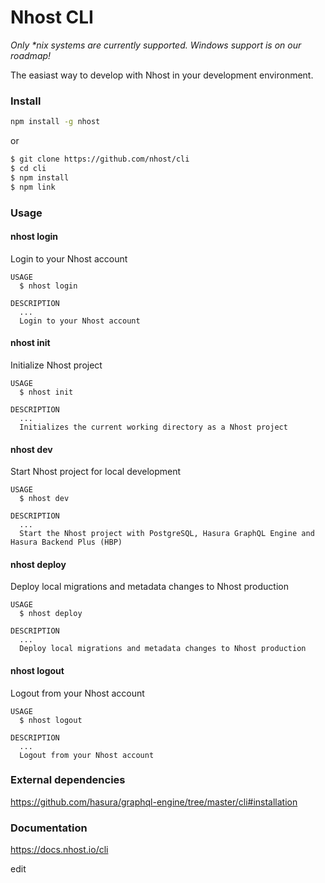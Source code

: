 # Nhost CLI

_Only \*nix systems are currently supported. Windows support is on our roadmap!_

The easiast way to develop with Nhost in your development environment.

### Install

```bash
npm install -g nhost
```

or

```bash
$ git clone https://github.com/nhost/cli
$ cd cli
$ npm install
$ npm link
```

### Usage

#### nhost login

Login to your Nhost account

```
USAGE
  $ nhost login

DESCRIPTION
  ...
  Login to your Nhost account
```

#### nhost init

Initialize Nhost project

```
USAGE
  $ nhost init

DESCRIPTION
  ...
  Initializes the current working directory as a Nhost project
```

#### nhost dev

Start Nhost project for local development

```
USAGE
  $ nhost dev

DESCRIPTION
  ...
  Start the Nhost project with PostgreSQL, Hasura GraphQL Engine and Hasura Backend Plus (HBP)
```

#### nhost deploy

Deploy local migrations and metadata changes to Nhost production

```
USAGE
  $ nhost deploy

DESCRIPTION
  ...
  Deploy local migrations and metadata changes to Nhost production
```

#### nhost logout

Logout from your Nhost account

```
USAGE
  $ nhost logout

DESCRIPTION
  ...
  Logout from your Nhost account
```

### External dependencies

https://github.com/hasura/graphql-engine/tree/master/cli#installation

### Documentation

https://docs.nhost.io/cli

edit
